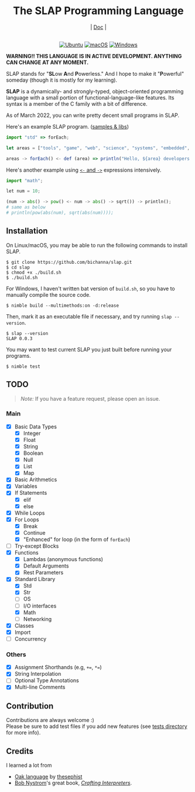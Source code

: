 <div align="center">
    <h1>The SLAP Programming Language</h1>
    |
    <a href="https://github.com/bichanna/slap/blob/master/docs/index.md#doc">Doc</a>
    |
</div><br>

<div align="center">
	
[![Ubuntu](https://github.com/bichanna/slap/actions/workflows/ubuntu.yml/badge.svg)](https://github.com/bichanna/slap/actions/workflows/ubuntu.yml)
[![macOS](https://github.com/bichanna/slap/actions/workflows/mac.yml/badge.svg)](https://github.com/bichanna/slap/actions/workflows/mac.yml)
[![Windows](https://github.com/bichanna/slap/actions/workflows/windows.yml/badge.svg)](https://github.com/bichanna/slap/actions/workflows/windows.yml)
	
</div>

**WARNING!! THIS LANGUAGE IS IN ACTIVE DEVELOPMENT. ANYTHING CAN CHANGE AT ANY MOMENT.**

SLAP stands for "**SL**ow **A**nd **P**owerless." And I hope to make it "**P**owerful" someday (though it is mostly for my learning).

**SLAP** is a dynamically- and strongly-typed, object-oriented programming language with a small portion of functional-language-like features. Its syntax is a member of the C family with a bit of difference.

As of March 2022, you can write pretty decent small programs in SLAP.

Here's an example SLAP program. ([samples & libs](https://github.com/bichanna/slap/tree/master/lib))
```js
import "std" => forEach;

let areas = ["tools", "game", "web", "science", "systems", "embedded", "drivers", "mobile", "GUI"];

areas -> forEach() <- def (area) => println("Hello, ${area} developers!");
```
Here's another example using [`<-` and `->`](https://github.com/bichanna/slap/blob/master/docs/syntax_doc/syntax_sugars.md#--expression) expressions intensively.

```py
import "math";

let num = 10;

(num -> abs() -> pow() <- num -> abs() -> sqrt()) -> println();
# same as below
# println(pow(abs(num), sqrt(abs(num))));
```

## Installation
On Linux/macOS, you may be able to run the following commands to install SLAP.
```
$ git clone https://github.com/bichanna/slap.git
$ cd slap
$ chmod +x ./build.sh 
$ ./build.sh
```
For Windows, I haven't written bat version of `build.sh`, so you have to manually compile the source code.
```
$ nimble build --multimethods:on -d:release
```
Then, mark it as an executable file if necessary, and try running `slap --version`.
```
$ slap --version
SLAP 0.0.3
```

You may want to test current SLAP you just built before running your programs.
```
$ nimble test
```

## TODO
>*Note:* If you have a feature request, please open an issue.

### Main
- [x] Basic Data Types
     - [x] Integer
     - [x] Float
     - [x] String
     - [x] Boolean
     - [x] Null
     - [x] List
     - [x] Map
 - [x] Basic Arithmetics
 - [x] Variables
 - [x] If Statements
     - [x] elif
     - [x] else
 - [x] While Loops
 - [x] For Loops
     - [x] Break
     - [x] Continue
     - [x] "Enhanced" for loop (in the form of `forEach`)
 - [ ] Try-except Blocks
 - [x] Functions
     - [x] Lambdas (anonymous functions)
     - [x] Default Arguments
     - [x] Rest Parameters
 - [x] Standard Library
     - [x] Std
     - [x] Str
     - [ ] OS
     - [ ] I/O interfaces
     - [x] Math
     - [ ] Networking
 - [x] Classes
 - [x] Import
 - [ ] Concurrency
### Others
 - [x] Assignment Shorthands (e.g, `+=`, `*=`)
 - [x] String Interpolation
 - [ ] Optional Type Annotations
 - [x] Multi-line Comments

## Contribution
Contributions are always welcome :)<br>
Please be sure to add test files if you add new features (see [tests directory](https://github.com/bichanna/slap/tree/master/tests#tests) for more info).


## Credits
I learned a lot from
 - [Oak language](https://github.com/thesephist/oak) by [thesephist](https://github.com/thesephist)
 - [Bob Nystrom](https://github.com/munificent)'s great book, [*Crafting Interpreters*](https://craftinginterpreters.com/).
